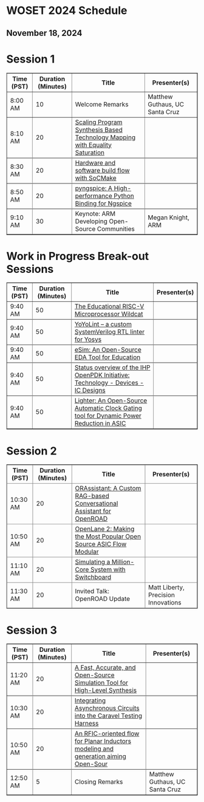 # WOSET 2024 Schedule
## November 18, 2024

# Session 1

<table border="1">
<thead>
<tr>
<th>Time (PST)</th>
<th>Duration (Minutes)</th>
<th>Title</th>
<th>Presenter(s)</th>
</tr>
  
</thead>
<tbody>

<tr>
<td>8:00 AM</td>
<td>10</td>
<td>Welcome Remarks</td>
<td>Matthew Guthaus, UC Santa Cruz</td>
</tr>
  
<tr>
<td>8:10 AM</td>
<td>20</td>
<td><a href="https://woset-workshop.github.io/WOSET2024.html#article-7">
  Scaling Program Synthesis Based Technology Mapping with Equality Saturation
</a></td>
<td></td>
</tr>
<tr>

<tr>
<td>8:30 AM</td>
<td>20</td>
<td><a href="https://woset-workshop.github.io/WOSET2024.html#article-14">
  Hardware and software build flow with SoCMake
</a></td>
<td></td>
</tr>
<tr>

<tr>
<td>8:50 AM</td>
<td>20</td>
<td><a href="https://woset-workshop.github.io/WOSET2024.html#article-4">
  pyngspice: A High-performance Python Binding for Ngspice
</a></td>
<td></td>
</tr>
<tr>

<tr>
<td>9:10 AM</td>
<td>30</td>
<td>Keynote: ARM	Developing Open-Source Communities</td>
<td>Megan Knight, ARM</td>
</tr>

</tbody>
</table>

# Work in Progress Break-out Sessions

<table border="1">
<thead>
<tr>
<th>Time (PST)</th>
<th>Duration (Minutes)</th>
<th>Title</th>
<th>Presenter(s)</th>
</tr>
  
</thead>
<tbody>
  
<tr>
<td>9:40 AM</td>
<td>50</td>
<td><a href="https://woset-workshop.github.io/WOSET2024.html#article-9">
  The Educational RISC-V Microprocessor Wildcat</a></td>
<td></td>
</tr>
<tr>

<tr>
<td>9:40 AM</td>
<td>50</td>
<td><a href="https://woset-workshop.github.io/WOSET2024.html#article-12">
  YoYoLint – a custom SystemVerilog RTL linter for Yosys
</a></td>
<td></td>
</tr>
<tr>

<tr>
<td>9:40 AM</td>
<td>50</td>
<td><a href="https://woset-workshop.github.io/WOSET2024.html#article-2">
  eSim: An Open-Source EDA Tool for Education
</a></td>
<td></td>
</tr>
<tr>
  
<tr>
<td>9:40 AM</td>
<td>50</td>
<td><a href="https://woset-workshop.github.io/WOSET2024.html#article-5">
  Status overview of the IHP OpenPDK Initiative: Technology - Devices - IC Designs
</a></td>
<td></td>
</tr>
<tr>

<tr>
<td>9:40 AM</td>
<td>50</td>
<td><a href="https://woset-workshop.github.io/WOSET2024.html#article-15">
  Lighter: An Open-Source Automatic Clock Gating tool for Dynamic Power Reduction in ASIC
</a></td>
<td></td>
</tr>
<tr>

</tbody>
</table>

# Session 2

<table border="1">
<thead>
<tr>
<th>Time (PST)</th>
<th>Duration (Minutes)</th>
<th>Title</th>
<th>Presenter(s)</th>
</tr>

<tr>
<td>10:30 AM</td>
<td>20</td>
<td><a href="https://woset-workshop.github.io/WOSET2024.html#article-11">
  ORAssistant: A Custom RAG-based Conversational Assistant for OpenROAD
</a></td>
<td></td>
</tr>
<tr>
  
<tr>
<td>10:50 AM</td>
<td>20</td>
<td><a href="https://woset-workshop.github.io/WOSET2024.html#article-17">
  OpenLane 2: Making the Most Popular Open Source ASIC Flow Modular
</a></td>
<td></td>
</tr>
<tr>

<tr>
<td>11:10 AM</td>
<td>20</td>
<td><a href="https://woset-workshop.github.io/WOSET2024.html#article-18">
  Simulating a Million-Core System with Switchboard
</a></td>
<td></td>
</tr>
<tr>

<tr>
<td>11:30 AM</td>
<td>20</td>
<td>Invited Talk: OpenROAD Update</td>
<td>Matt Liberty, Precision Innovations</td>
</tr>

</tbody>
</table>

# Session 3

<table border="1">
<thead>
<tr>
<th>Time (PST)</th>
<th>Duration (Minutes)</th>
<th>Title</th>
<th>Presenter(s)</th>
</tr>
  
</thead>
<tbody>

<tr>
<td>11:20 AM</td>
<td>20</td>
<td><a href="https://woset-workshop.github.io/WOSET2024.html#article-3">
  A Fast, Accurate, and Open-Source Simulation Tool for High-Level Synthesis
</a></td>
<td></td>
</tr>
<tr>
  
<tr>
<td>10:30 AM</td>
<td>20</td>
<td><a href="https://woset-workshop.github.io/WOSET2024.html#article-8">
  Integrating Asynchronous Circuits into the Caravel Testing Harness
</a></td>
<td></td>
</tr>
<tr>

<tr>
<td>10:50 AM</td>
<td>20</td>
<td><a href="https://woset-workshop.github.io/WOSET2024.html#article-13">
  An RFIC-oriented flow for Planar Inductors modeling and generation aiming Open-Sour
</a></td>
<td></td>
</tr>
<tr>

<tr>
<td>12:50 AM</td>
<td>5</td>
<td>Closing Remarks</td>
<td>Matthew Guthaus, UC Santa Cruz</td>
</tr>
  
</tbody>
</table>
